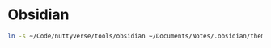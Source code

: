 # Obsidian

```bash
ln -s ~/Code/nuttyverse/tools/obsidian ~/Documents/Notes/.obsidian/themes/Nutty
```
